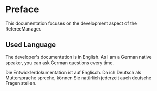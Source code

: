 # Preface

This documentation focuses on the development aspect of the RefereeManager.

## Used Language

The developer's documentation is in English.
As I am a German native speaker, you can ask German questions every time.

Die Entwicklerdokumentation ist auf Englisch.
Da ich Deutsch als Muttersprache spreche, können Sie natürlich jederzeit auch deutsche Fragen stellen.
